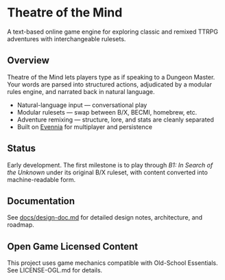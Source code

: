 # Theatre of the Mind

A text-based online game engine for exploring classic and remixed TTRPG adventures with interchangeable rulesets.

## Overview
Theatre of the Mind lets players type as if speaking to a Dungeon Master.
Your words are parsed into structured actions, adjudicated by a modular rules engine, and narrated back in natural language.

- Natural-language input — conversational play
- Modular rulesets — swap between B/X, BECMI, homebrew, etc.
- Adventure remixing — structure, lore, and stats are cleanly separated
- Built on [Evennia](https://www.evennia.com/) for multiplayer and persistence

## Status
Early development.
The first milestone is to play through *B1: In Search of the Unknown* under its original B/X ruleset, with content converted into machine-readable form.

## Documentation
See [docs/design-doc.md](docs/design-doc.md) for detailed design notes, architecture, and roadmap.

## Open Game Licensed Content
This project uses game mechanics compatible with Old-School Essentials. See LICENSE-OGL.md for details.
